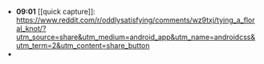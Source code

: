 - **09:01** [[quick capture]]:  https://www.reddit.com/r/oddlysatisfying/comments/wz9txj/tying_a_floral_knot/?utm_source=share&utm_medium=android_app&utm_name=androidcss&utm_term=2&utm_content=share_button
-